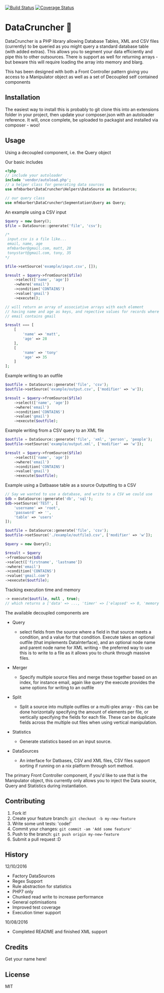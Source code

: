 [![Build Status](https://travis-ci.org/Matt-Barber/DataCruncher.svg?branch=master)](https://travis-ci.org/Matt-Barber/DataCruncher)
[![Coverage Status](https://coveralls.io/repos/github/Matt-Barber/DataCruncher/badge.svg?branch=master)](https://coveralls.io/github/Matt-Barber/DataCruncher?branch=master)

# DataCruncher :page_facing_up:
DataCruncher is a PHP library allowing Database Tables, XML and CSV files (currently) to be queried as you might query a standard database table (with added extras).
This allows you to segment your data efficiently and pipe this to other outsources. There is support as well for returning arrays - but beware this will
require loading the array into memory and blarg.

This has been designed with both a Front Controller pattern giving you access to a Manipulator object as well as a set of Decoupled self contained components


## Installation
The easiest way to install this is probably to git clone this into an extensions folder in your project, then update your composer.json with an autoloader reference.
It will, once complete, be uploaded to packagist and installed via composer - woo!

## Usage
Using a decoupled component, i.e. the Query object

Our basic includes
```php
<?php
// include your autoloader
include 'vendor/autoload.php';
// a helper class for generating data sources
use mfmbarber\DataCruncher\Helpers\DataSource as DataSource;

// our query class
use mfmbarber\DataCruncher\Segmentation\Query as Query;
```

An example using a CSV input

```php
$query = new Query();
$file = DataSource::generate('file', 'csv');

/*
 input.csv is a file like...
 email, name, age
 mfmbarber@gmail.com, matt, 28
 tonystart@gmail.com, tony, 35
*/

$file->setSource('example/input.csv', []);

$result = $query->fromSource($file)
    ->select(['name', 'age'])
    ->where('email')
    ->condition('CONTAINS')
    ->value('gmail')
    ->execute();

// will return an array of associative arrays with each element
// having name and age as keys, and repective values for records where
// email contains gmail

$result === [
    [
        'name' => 'matt',
        'age' => 28
    ],
    [
        'name' => 'tony'
        'age' => 35
    ]
];

```

Example writing to an outfile
```php
$outfile = DataSource::generate('file', 'csv');
$outfile->setSource('example/output.csv', ['modifier' => 'w']);

$result = $query->fromSource($file)
    ->select(['name', 'age'])
    ->where('email')
    ->condition('CONTAINS')
    ->value('gmail')
    ->execute($outfile);
```

Example writing from a CSV query to an XML file

```php
$outfile = DataSource::generate('file', 'xml', 'person', 'people');
$outfile->setSource('example/output.xml', ['modifier' => 'w']);

$result = $query->fromSource($file)
    ->select(['name', 'age'])
    ->where('email')
    ->condition('CONTAINS')
    ->value('gmail')
    ->execute($outfile);
```

Example using a Datbaase table as a source
Outputting to a CSV

```php
// Say we wanted to use a database, and write to a CSV we could use
$db = DataSource::generate('db', 'sql');
$db->setSource('TEST', [
    'username' => 'root',
    'password' => '',
    'table' => 'users'
]);

$outfile = DataSource::generate('file', 'csv');
$outfile->setSource('./example/outfile3.csv', ['modifier' => 'w']);

$query = new Query();

$result = $query
->fromSource($db)
->select(['firstname', 'lastname'])
->where('email')
->condition('CONTAINS')
->value('gmail.com')
->execute($outfile);
```

Tracking execution time and memory

```php
-> execute($outfile, null , true);
// which returns a ['data' => ..., 'timer' => ['elapsed' => 0, 'memory' => 0]] structure

```

The available decoupled components are

- Query
    - select fields from the source where a field in that source meets a condition, and a value for that condition. Execute takes an optional outfile (that implements DataInterface), and an optional node name and parent node name for XML writing - the preferred way to use this is to write to a file as it allows you to chunk through massive files.

- Merger
    - Specify multiple source files and merge these together based on an index, for instance email, again like query the execute provides the same options for writing to an outfile

- Split
    - Split a source into multiple outfiles or a multi-plex array - this can be done horizontally specifying the amount of elements per file, or vertically specifying the fields for each file. These can be duplicate fields across the multiple out files when using vertical manipulation.

- Statistics
    - Generate statistics based on an input source.

- DataSources
    - An interface for Datbases, CSV and XML files, CSV files support sorting if running on a nix platform through sort method.

The primary Front Controller component, if you'd like to use that is the Manipulator object, this currently only allows you to inject the Data source, Query and Statistics during instantiation.

## Contributing
1. Fork it!
2. Create your feature branch: `git checkout -b my-new-feature`
3. Write some unit tests: 'code!'
4. Commit your changes: `git commit -am 'Add some feature'`
5. Push to the branch: `git push origin my-new-feature`
6. Submit a pull request :D

## History
12/10/2016
- Factory DataSources
- Regex Support
- Rule abstraction for statistics
- PHP7 only
- Chunked read write to increase performance
- General optimisations
- Improved test coverage
- Execution timer support

10/08/2016
- Completed README and finished XML support

## Credits
Get your name here!

## License
MIT
